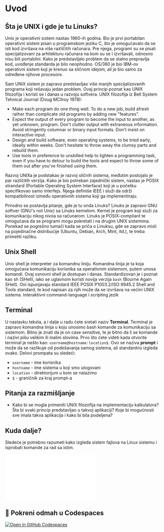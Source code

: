 # Uvod

## Šta je UNIX i gde je tu Linuks?

Unix je operativni sistem nastao 1960-ih godina. Bio je prvi portabilan operativni sistem pisan u programskom jeziku C, što je omogućavalo da se isti kod izvršava na više različitih računara. Pre njega, programi su se pisali specijalizovani za arhitekturu računara na kom su se i izvršavali, odnosno nisu bili portabilni. Kako je predstavljalo problem da se stalno prepravlja kod, uvođenje standarda je bilo neophodno. OS/360 je bio IBM-ov operativni sistem koji je krenuo sa sličnom idejom, ali je bio samo za određene njihove procesore.

Sam UNIX sistem je zapravo predstavljao više manjih specijalizovanih programa koji rešavaju jedan problem. Ovaj princip poznat kao UNIX filozofija i koristi se i danas u razvoju softvera. UNIX filozofija iz Bell System Tehnical Journal (Doug MCIlroy 1978):
  * Make each program do one thing well. To do a new job, build afresh rather than complicate old programs by adding new "features".
  * Expect the output of every program to become the input to another, as yet unknown, program. Don't clutter output with extraneous information. Avoid stringently columnar or binary input formats. Don't insist on interactive input.
  * Design and build software, even operating systems, to be tried early, ideally within weeks. Don't hesitate to throw away the clumsy parts and rebuild them.
  * Use tools in preference to unskilled help to lighten a programming task, even if you have to detour to build the tools and expect to throw some of them out after you've finished using them.

Razvoj UNIXa je podstakao je razvoj sličnih sistema, međutim postojalo je par različitih verzija. Kako je bio potreban zajednički sistem, nastao je POSIX strandard (Portable Operating System Interface) koji je u početku specifikovao samo interfejs. Njega definiše IEEE i služi da održi kompatibilnost između operativnih sistema koji ga implementiraju. 

Prirodno se postavlja pitanje, gde je tu onda Linuks? Linuks je zapravo GNU softver (GNU's not Unix) sa Linuks kernelom. Kernel je program koji služi za komunikaciju nikog nivoa sa računarom. Linuks je POSIX-compliant te omogućava da se programi mogu pokretati i na drugim UNIX sistemima. Ponekad se pogrešno tumači kada se priča o Linuksu, gde se zapravo misli na pojedinačne distribucije (Ubuntu, Debian, Arch, Mint, itd.), te treba primetiti razliku.


## Unix Shell
Unix shell je interpreter za komandnu liniju. Komandna linija je ta koja omogućava komunikaciju korisnika sa operativnim sistemom, putem unosa komandi. Ovaj osnovni shell je dostupan i danas. Standardizovan je i poznat kao sh (SHell), iako se uglavnom koristi novija verzija ```bash``` (Bourne Again SHell). Oni ispunjavaju standard IEEE POSIX P1003.2/ISO 9945.2 Shell and Tools standard, te kod napisan za njih može da se izvršava na većini UNIX sistema. 
Interaktivni command-language i scripting jezik

## Terminal
U nastavku teksta, a i dalje u radu ćete sretati naziv **Terminal**. Terminal je zapravo komandna linija u koju unosimo bash komande za komunikaciju sa sistemom. 
Bitno je znati da je on case sensitive, te je bitno da li se komande i nazivi pišu velikim ili malim slovima.
Prvo što ćete videti kada otvorite terminal je nešto kao: ```username@hostname:location$```. Ovo se naziva **prompt** i može da se razlikuje od podešavanja samog sistema, ali standardno izgleda ovako. Delovi prompata su sledeći:
  * `username` - ime korisnika
  * `hostname` - ime sistema u koji smo ulogovani
  * `location` - direktorijum u kom se nalazimo
  * `$` - graničnik za kraj prompt-a  

## Pitanja za razmišljanje
* Kako bi se mogla primeniti UNIX filozofija na implementaciju kalkulatora? Šta bi svaki princip predstavljao u takvoj aplikaciji? Koje bi mogućnosti sve imala takva aplikacija i kako bi bila podeljena?

## Kuda dalje?
Sledeće je potrebno razumeti kako izgleda sistem fajlova na Linux sistemu i isprobati komande za rad sa istim.

[![Sledeća strana](filesystem_functions.md)](./filesystem_functions.html)


## 🚀 Pokreni odmah u Codespaces
[![Open in GitHub Codespaces](https://github.com/codespaces/badge.svg)](https://github.com/codespaces/new/?repo=dianasantavec/UNIX-beginner-course&devcontainer_path=.devcontainer/devcontainer.json)